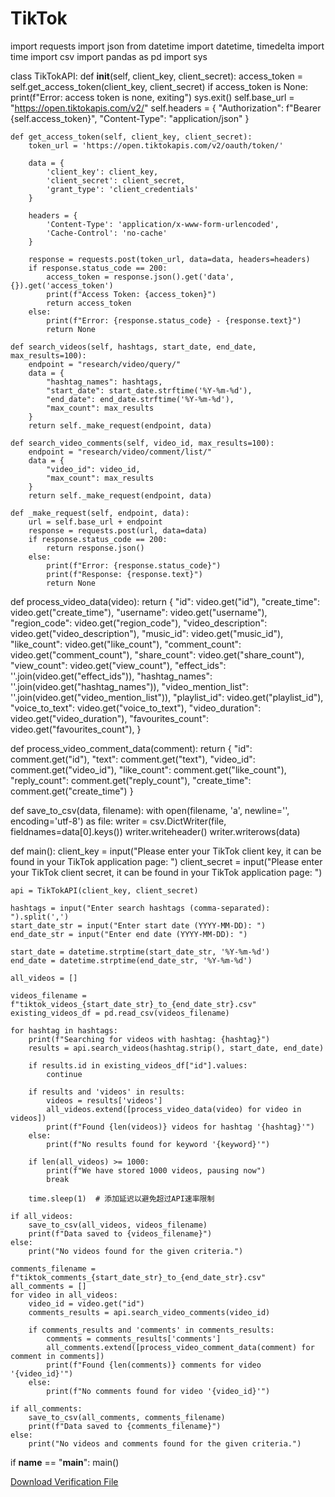 # TikTok
import requests
import json
from datetime import datetime, timedelta
import time
import csv
import pandas as pd
import sys

class TikTokAPI:
    def __init__(self, client_key, client_secret):
        access_token = self.get_access_token(client_key, client_secret)
        if access_token is None:
            print(f"Error: access token is none, exiting")
            sys.exit()
        self.base_url = "https://open.tiktokapis.com/v2/"
        self.headers = {
            "Authorization": f"Bearer {self.access_token}",
            "Content-Type": "application/json"
        }

    def get_access_token(self, client_key, client_secret):
        token_url = 'https://open.tiktokapis.com/v2/oauth/token/'

        data = {
            'client_key': client_key,
            'client_secret': client_secret,
            'grant_type': 'client_credentials'
        }

        headers = {
            'Content-Type': 'application/x-www-form-urlencoded',
            'Cache-Control': 'no-cache'
        }

        response = requests.post(token_url, data=data, headers=headers)
        if response.status_code == 200:
            access_token = response.json().get('data', {}).get('access_token')
            print(f"Access Token: {access_token}")
            return access_token
        else:
            print(f"Error: {response.status_code} - {response.text}")
            return None

    def search_videos(self, hashtags, start_date, end_date, max_results=100):
        endpoint = "research/video/query/"
        data = {
            "hashtag_names": hashtags,
            "start_date": start_date.strftime('%Y-%m-%d'),
            "end_date": end_date.strftime('%Y-%m-%d'),
            "max_count": max_results
        }
        return self._make_request(endpoint, data)

    def search_video_comments(self, video_id, max_results=100):
        endpoint = "research/video/comment/list/"
        data = {
            "video_id": video_id,
            "max_count": max_results
        }
        return self._make_request(endpoint, data)

    def _make_request(self, endpoint, data):
        url = self.base_url + endpoint
        response = requests.post(url, data=data)
        if response.status_code == 200:
            return response.json()
        else:
            print(f"Error: {response.status_code}")
            print(f"Response: {response.text}")
            return None

def process_video_data(video):
    return {
        "id": video.get("id"),
        "create_time": video.get("create_time"),
        "username": video.get("username"),
        "region_code": video.get("region_code"),
        "video_description": video.get("video_description"),
        "music_id": video.get("music_id"),
        "like_count": video.get("like_count"),
        "comment_count": video.get("comment_count"),
        "share_count": video.get("share_count"),
        "view_count": video.get("view_count"),
        "effect_ids": ''.join(video.get("effect_ids")),
        "hashtag_names": ''.join(video.get("hashtag_names")),
        "video_mention_list": ''.join(video.get("video_mention_list")),
        "playlist_id": video.get("playlist_id"),
        "voice_to_text": video.get("voice_to_text"),
        "video_duration": video.get("video_duration"),
        "favourites_count": video.get("favourites_count"),
    }

def process_video_comment_data(comment):
    return {
        "id": comment.get("id"),
        "text": comment.get("text"),
        "video_id": comment.get("video_id"),
        "like_count": comment.get("like_count"),
        "reply_count": comment.get("reply_count"),
        "create_time": comment.get("create_time")
    }

def save_to_csv(data, filename):
    with open(filename, 'a', newline='', encoding='utf-8') as file:
        writer = csv.DictWriter(file, fieldnames=data[0].keys())
        writer.writeheader()
        writer.writerows(data)

def main():
    client_key = input("Please enter your TikTok client key, it can be found in your TikTok application page: ")
    client_secret = input("Please enter your TikTok client secret, it can be found in your TikTok application page: ")

    api = TikTokAPI(client_key, client_secret)

    hashtags = input("Enter search hashtags (comma-separated): ").split(',')
    start_date_str = input("Enter start date (YYYY-MM-DD): ")
    end_date_str = input("Enter end date (YYYY-MM-DD): ")
    
    start_date = datetime.strptime(start_date_str, '%Y-%m-%d')
    end_date = datetime.strptime(end_date_str, '%Y-%m-%d')

    all_videos = []

    videos_filename = f"tiktok_videos_{start_date_str}_to_{end_date_str}.csv"
    existing_videos_df = pd.read_csv(videos_filename)

    for hashtag in hashtags:
        print(f"Searching for videos with hashtag: {hashtag}")
        results = api.search_videos(hashtag.strip(), start_date, end_date)

        if results.id in existing_videos_df["id"].values:
            continue
        
        if results and 'videos' in results:
            videos = results['videos']
            all_videos.extend([process_video_data(video) for video in videos])
            print(f"Found {len(videos)} videos for hashtag '{hashtag}'")
        else:
            print(f"No results found for keyword '{keyword}'")

        if len(all_videos) >= 1000:
            print(f"We have stored 1000 videos, pausing now")
            break

        time.sleep(1)  # 添加延迟以避免超过API速率限制

    if all_videos:
        save_to_csv(all_videos, videos_filename)
        print(f"Data saved to {videos_filename}")
    else:
        print("No videos found for the given criteria.")

    comments_filename = f"tiktok_comments_{start_date_str}_to_{end_date_str}.csv"
    all_comments = []
    for video in all_videos:
        video_id = video.get("id")
        comments_results = api.search_video_comments(video_id)

        if comments_results and 'comments' in comments_results:
            comments = comments_results['comments']
            all_comments.extend([process_video_comment_data(comment) for comment in comments])
            print(f"Found {len(comments)} comments for video '{video_id}'")
        else:
            print(f"No comments found for video '{video_id}'")

    if all_comments:
        save_to_csv(all_comments, comments_filename)
        print(f"Data saved to {comments_filename}")
    else:
        print("No videos and comments found for the given criteria.")

if __name__ == "__main__":
    main()



[Download Verification File](tiktokqtv8IpXVak6nUwfiBaoJQTqsNnCMys1b.txt)
